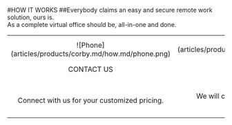#HOW IT WORKS
##Everybody claims an easy and secure remote work solution, ours is.<br/>As a complete virtual office should be, all-in-one and done.
<br/>

|   |   |   |
|:------:|:----------:|:----------:|
| ![Phone] (articles/products/corby.md/how.md/phone.png)<p class="how-title">CONTACT US</p><br/><p class="how-description">Connect with us for your customized pricing.</p> | ![Configure] (articles/products/corby.md/how.md/configure.png)<p class="how-title">CONFIGURE & INSTALL</p><br/><p class="how-description">We will configure and customize for your organization.</p> | ![Done] (articles/products/corby.md/how.md/done.png)<p class="how-title">YAY! DONE</p><br/><p class="how-description">Well that was simple!  Now focus on what you do best with happy clients!</p > |